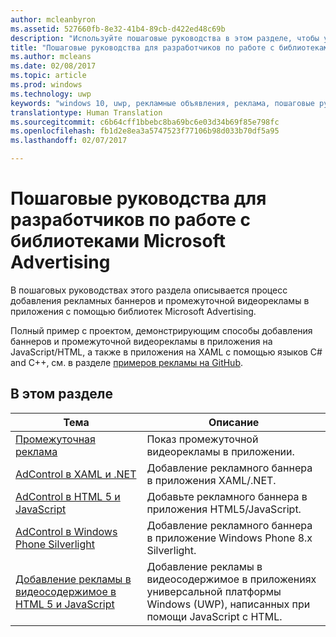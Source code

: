 ```yaml
---
author: mcleanbyron
ms.assetid: 527660fb-8e32-41b4-89cb-d422ed48c69b
description: "Используйте пошаговые руководства в этом разделе, чтобы узнать, как добавлять рекламные баннеры и промежуточную видеорекламу в приложения с помощью библиотек Microsoft Advertising."
title: "Пошаговые руководства для разработчиков по работе с библиотеками Microsoft Advertising"
ms.author: mcleans
ms.date: 02/08/2017
ms.topic: article
ms.prod: windows
ms.technology: uwp
keywords: "windows 10, uwp, рекламные объявления, реклама, пошаговые руководства"
translationtype: Human Translation
ms.sourcegitcommit: c6b64cff1bbebc8ba69bc6e03d34b69f85e798fc
ms.openlocfilehash: fb1d2e8ea3a5747523f77106b98d033b70df5a95
ms.lasthandoff: 02/07/2017

---
```


# <a name="developer-walkthroughs-for-the-microsoft-advertising-libraries"></a>Пошаговые руководства для разработчиков по работе с библиотеками Microsoft Advertising




В пошаговых руководствах этого раздела описывается процесс добавления рекламных баннеров и промежуточной видеорекламы в приложения с помощью библиотек Microsoft Advertising.

Полный пример с проектом, демонстрирующим способы добавления баннеров и промежуточной видеорекламы в приложения на JavaScript/HTML, а также в приложения на XAML с помощью языков C# and C++, см. в разделе [примеров рекламы на GitHub](http://aka.ms/githubads).

## <a name="in-this-section"></a>В этом разделе

|  Тема    | Описание |               
|----------|-------|
| [Промежуточная реклама](interstitial-ads.md)    | Показ промежуточной видеорекламы в приложении.        |
| [AdControl в XAML и .NET](adcontrol-in-xaml-and--net.md)     | Добавление рекламного баннера в приложения XAML/.NET.        |
| [AdControl в HTML 5 и JavaScript](adcontrol-in-html-5-and-javascript.md)     | Добавьте рекламного баннера в приложения HTML5/JavaScript.        |
| [AdControl в Windows Phone Silverlight](adcontrol-in-windows-phone-silverlight.md)       | Добавление рекламного баннера в приложение Windows Phone 8.x Silverlight. |
| [Добавление рекламы в видеосодержимое в HTML 5 и JavaScript](add-advertisements-to-video-content.md)     |  Добавление рекламы в видеосодержимое в приложениях универсальной платформы Windows (UWP), написанных при помощи JavaScript с HTML. |



 

 

